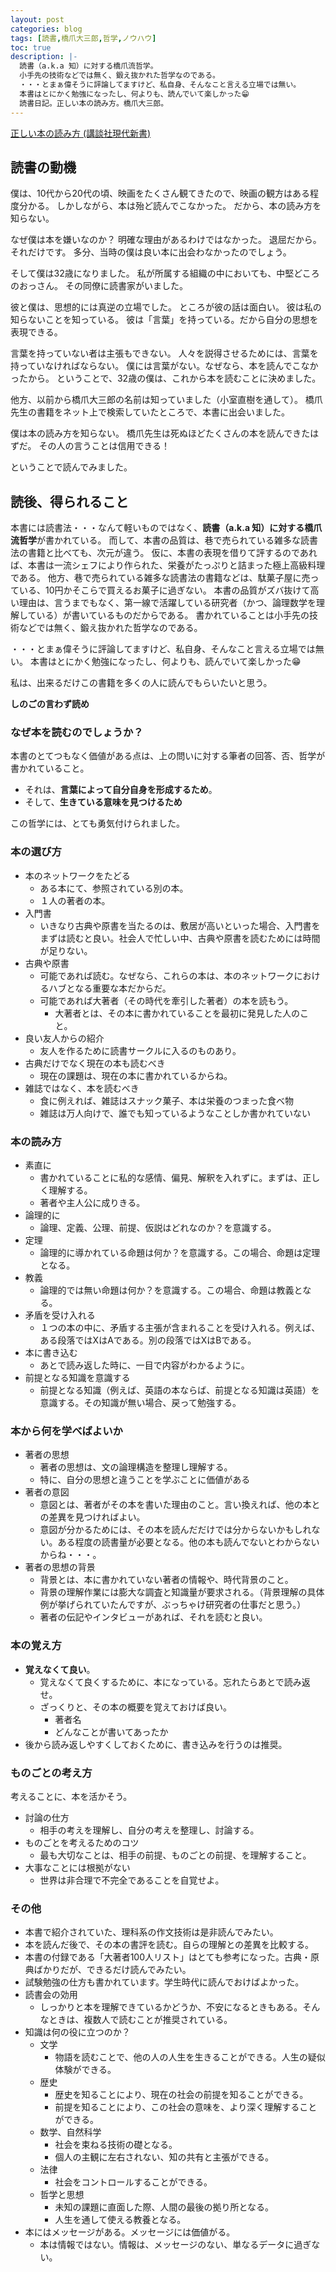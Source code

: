 ```yaml
---
layout: post
categories: blog
tags: [読書,橋爪大三郎,哲学,ノウハウ]
toc: true
description: |-
  読書（a.k.a 知）に対する橋爪流哲学。
  小手先の技術などでは無く、鍛え抜かれた哲学なのである。
  ・・・とまぁ偉そうに評論してますけど、私自身、そんなこと言える立場では無い。
  本書はとにかく勉強になったし、何よりも、読んでいて楽しかった😁
  読書日記。正しい本の読み方。橋爪大三郎。
---
```


[正しい本の読み方 (講談社現代新書)](http://bookclub.kodansha.co.jp/product?item=0000210933)

## 読書の動機

僕は、10代から20代の頃、映画をたくさん観てきたので、映画の観方はある程度分かる。
しかしながら、本は殆ど読んでこなかった。
だから、本の読み方を知らない。

なぜ僕は本を嫌いなのか？
明確な理由があるわけではなかった。
退屈だから。それだけです。
多分、当時の僕は良い本に出会わなかったのでしょう。

そして僕は32歳になりました。
私が所属する組織の中においても、中堅どころのおっさん。
その同僚に読書家がいました。

彼と僕は、思想的には真逆の立場でした。
ところが彼の話は面白い。
彼は私の知らないことを知っている。
彼は「言葉」を持っている。だから自分の思想を表現できる。

言葉を持っていない者は主張もできない。
人々を説得させるためには、言葉を持っていなければならない。
僕には言葉がない。なぜなら、本を読んでこなかったから。
ということで、32歳の僕は、これから本を読むことに決めました。

他方、以前から橋爪大三郎の名前は知っていました（小室直樹を通して）。
橋爪先生の書籍をネット上で検索していたところで、本書に出会いました。

僕は本の読み方を知らない。
橋爪先生は死ぬほどたくさんの本を読んできたはずだ。
その人の言うことは信用できる！

ということで読んでみました。

## 読後、得られること

本書には読書法・・・なんて軽いものではなく、**読書（a.k.a 知）に対する橋爪流哲学**が書かれている。
而して、本書の品質は、巷で売られている雑多な読書法の書籍と比べても、次元が違う。
仮に、本書の表現を借りて評するのであれば、本書は一流シェフにより作られた、栄養がたっぷりと詰まった極上高級料理である。
他方、巷で売られている雑多な読書法の書籍などは、駄菓子屋に売っている、10円かそこらで買えるお菓子に過ぎない。
本書の品質がズバ抜けて高い理由は、言うまでもなく、第一線で活躍している研究者（かつ、論理数学を理解している）が書いているものだからである。
書かれていることは小手先の技術などでは無く、鍛え抜かれた哲学なのである。

・・・とまぁ偉そうに評論してますけど、私自身、そんなこと言える立場では無い。
本書はとにかく勉強になったし、何よりも、読んでいて楽しかった😁

私は、出来るだけこの書籍を多くの人に読んでもらいたいと思う。

**しのごの言わず読め**

### なぜ本を読むのでしょうか？

本書のとてつもなく価値がある点は、上の問いに対する筆者の回答、否、哲学が書かれていること。

* それは、**言葉によって自分自身を形成するため**。
* そして、**生きている意味を見つけるため**

この哲学には、とても勇気付けられました。

### 本の選び方

* 本のネットワークをたどる
  * ある本にて、参照されている別の本。
  * １人の著者の本。
* 入門書
  * いきなり古典や原書を当たるのは、敷居が高いといった場合、入門書をまずは読むと良い。社会人で忙しい中、古典や原書を読むためには時間が足りない。
* 古典や原書
  * 可能であれば読む。なぜなら、これらの本は、本のネットワークにおけるハブとなる重要な本だからだ。
  * 可能であれば大著者（その時代を牽引した著者）の本を読もう。
    * 大著者とは、その本に書かれていることを最初に発見した人のこと。
* 良い友人からの紹介
  * 友人を作るために読書サークルに入るのものあり。
* 古典だけでなく現在の本も読むべき
  * 現在の課題は、現在の本に書かれているからね。
* 雑誌ではなく、本を読むべき
  * 食に例えれば、雑誌はスナック菓子、本は栄養のつまった食べ物
  * 雑誌は万人向けで、誰でも知っているようなことしか書かれていない

### 本の読み方

* 素直に
  * 書かれていることに私的な感情、偏見、解釈を入れずに。まずは、正しく理解する。
  * 著者や主人公に成りきる。
* 論理的に
  * 論理、定義、公理、前提、仮説はどれなのか？を意識する。
* 定理
  * 論理的に導かれている命題は何か？を意識する。この場合、命題は定理となる。
* 教義
  * 論理的では無い命題は何か？を意識する。この場合、命題は教義となる。
* 矛盾を受け入れる
  * １つの本の中に、矛盾する主張が含まれることを受け入れる。例えば、ある段落ではXはAである。別の段落ではXはBである。
* 本に書き込む
  * あとで読み返した時に、一目で内容がわかるように。
* 前提となる知識を意識する
  * 前提となる知識（例えば、英語の本ならば、前提となる知識は英語）を意識する。その知識が無い場合、戻って勉強する。

### 本から何を学べばよいか

* 著者の思想
  * 著者の思想は、文の論理構造を整理し理解する。
  * 特に、自分の思想と違うことを学ぶことに価値がある
* 著者の意図
  * 意図とは、著者がその本を書いた理由のこと。言い換えれば、他の本との差異を見つければよい。
  * 意図が分かるためには、その本を読んだだけでは分からないかもしれない。ある程度の読書量が必要となる。他の本も読んでないとわからないからね・・・。
* 著者の思想の背景
  * 背景とは、本に書かれていない著者の情報や、時代背景のこと。
  * 背景の理解作業には膨大な調査と知識量が要求される。（背景理解の具体例が挙げられていたんですが、ぶっちゃけ研究者の仕事だと思う。）
  * 著者の伝記やインタビューがあれば、それを読むと良い。

### 本の覚え方

* **覚えなくて良い**。
  * 覚えなくて良くするために、本になっている。忘れたらあとで読み返せ。
  * ざっくりと、その本の概要を覚えておけば良い。
    * 著者名
    * どんなことが書いてあったか
* 後から読み返しやすくしておくために、書き込みを行うのは推奨。

### ものごとの考え方

考えることに、本を活かそう。

* 討論の仕方
  * 相手の考えを理解し、自分の考えを整理し、討論する。
* ものごとを考えるためのコツ
  * 最も大切なことは、相手の前提、ものごとの前提、を理解すること。
* 大事なことには根拠がない
  * 世界は非合理で不完全であることを自覚せよ。

### その他

* 本書で紹介されていた、理科系の作文技術は是非読んでみたい。
* 本を読んだ後で、その本の書評を読む。自らの理解との差異を比較する。
* 本書の付録である「大著者100人リスト」はとても参考になった。古典・原典ばかりだが、できるだけ読んでみたい。
* 試験勉強の仕方も書かれています。学生時代に読んでおけばよかった。
* 読書会の効用
  * しっかりと本を理解できているかどうか、不安になるときもある。そんなときは、複数人で読むことが推奨されている。
* 知識は何の役に立つのか？
  * 文学
    * 物語を読むことで、他の人の人生を生きることができる。人生の疑似体験ができる。
  * 歴史
    * 歴史を知ることにより、現在の社会の前提を知ることができる。
    * 前提を知ることにより、この社会の意味を、より深く理解することができる。
  * 数学、自然科学
    * 社会を束ねる技術の礎となる。
    * 個人の主観に左右されない、知の共有と主張ができる。
  * 法律
    * 社会をコントロールすることができる。
  * 哲学と思想
    * 未知の課題に直面した際、人間の最後の拠り所となる。
    * 人生を通して使える教養となる。
* 本にはメッセージがある。メッセージには価値がる。
  * 本は情報ではない。情報は、メッセージのない、単なるデータに過ぎない。